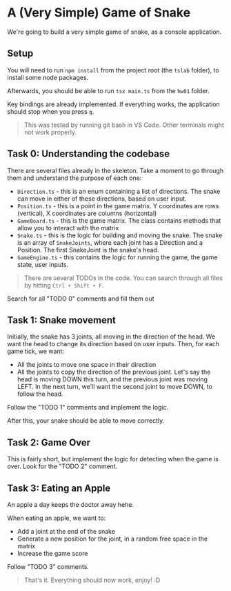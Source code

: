 # A (Very Simple) Game of Snake

We're going to build a very simple game of snake, as a console application.

## Setup

You will need to run `npm install` from the project root (the `tslab` folder), to install some node packages.

Afterwards, you should be able to run `tsx main.ts` from the `hw01` folder.

Key bindings are already implemented. If everything works, the application should stop when you press `q`.

> This was tested by running git bash in VS Code. Other terminals might not work properly.

## Task 0: Understanding the codebase

There are several files already in the skeleton. Take a moment to go through them and understand the purpose of each one:

* `Direction.ts` - this is an enum containing a list of directions. The snake can move in either of these directions, based on user input.
* `Position.ts` - this is a point in the game matrix. Y coordinates are rows (vertical), X coordinates are columns (horizontal)
* `GameBoard.ts` - this is the game matrix. The class contains methods that allow you to interact with the matrix
* `Snake.ts` - this is the logic for building and moving the snake. The snake is an array of `SnakeJoints`, where each joint has a Direction and a Position. The first SnakeJoint is the snake's head.
* `GameEngine.ts` - this contains the logic for running the game, the game state, user inputs.

> There are several TODOs in the code. You can search through all files by hitting `Ctrl + Shift + F`.

Search for all "TODO 0" comments and fill them out

## Task 1: Snake movement

Initially, the snake has 3 joints, all moving in the direction of the head.
We want the head to change its direction based on user inputs. Then, for each game tick, we want:
* All the joints to move one space in their direction
* All the joints to copy the direction of the previous joint. Let's say the head is moving DOWN this turn, and the previous joint was moving LEFT. In the next turn, we'll want the second joint to move DOWN, to follow the head.

Follow the "TODO 1" comments and implement the logic.

After this, your snake should be able to move correctly.

## Task 2: Game Over

This is fairly short, but implement the logic for detecting when the game is over. Look for the "TODO 2" comment.

## Task 3: Eating an Apple

An apple a day keeps the doctor away hehe.

When eating an apple, we want to:
* Add a joint at the end of the snake
* Generate a new position for the joint, in a random free space in the matrix
* Increase the game score

Follow "TODO 3" comments.

> That's it. Everything should now work, enjoy! :D

